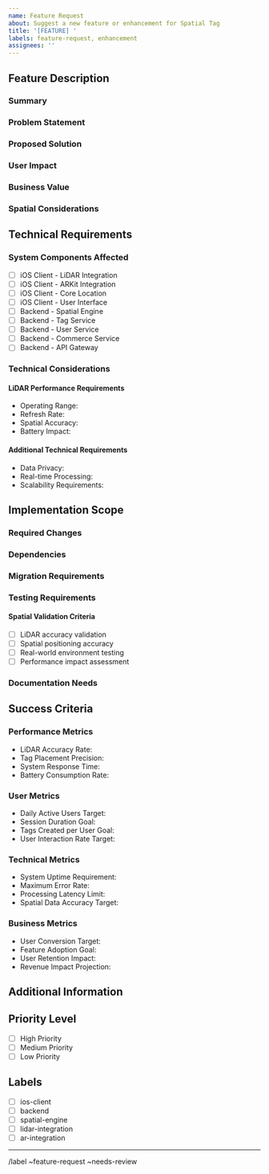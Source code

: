 ```yaml
---
name: Feature Request
about: Suggest a new feature or enhancement for Spatial Tag
title: '[FEATURE] '
labels: feature-request, enhancement
assignees: ''
---
```


## Feature Description

### Summary
<!-- Provide a clear and concise description of the feature -->

### Problem Statement
<!-- Describe the problem this feature solves -->

### Proposed Solution
<!-- Describe your proposed solution -->

### User Impact
<!-- Explain how this feature benefits users -->

### Business Value
<!-- Describe the business value and expected impact -->

### Spatial Considerations
<!-- Detail any spatial/LiDAR-specific requirements or impacts -->

## Technical Requirements

### System Components Affected
<!-- Check all that apply -->
- [ ] iOS Client - LiDAR Integration
- [ ] iOS Client - ARKit Integration
- [ ] iOS Client - Core Location
- [ ] iOS Client - User Interface
- [ ] Backend - Spatial Engine
- [ ] Backend - Tag Service
- [ ] Backend - User Service
- [ ] Backend - Commerce Service
- [ ] Backend - API Gateway

### Technical Considerations
<!-- Detail technical requirements for each affected component -->

#### LiDAR Performance Requirements
- Operating Range: <!-- Specify required range (default: 0.5m - 50m) -->
- Refresh Rate: <!-- Specify required rate (minimum: 30Hz) -->
- Spatial Accuracy: <!-- Specify required accuracy (default: ±1cm at 10m) -->
- Battery Impact: <!-- Specify maximum battery usage (target: <15% per hour) -->

#### Additional Technical Requirements
- Data Privacy:
- Real-time Processing:
- Scalability Requirements:

## Implementation Scope

### Required Changes
<!-- List specific changes needed across system components -->

### Dependencies
<!-- List any dependencies or prerequisite changes -->

### Migration Requirements
<!-- Detail any migration needs or data transformation requirements -->

### Testing Requirements
<!-- Specify testing needs including spatial validation -->

#### Spatial Validation Criteria
- [ ] LiDAR accuracy validation
- [ ] Spatial positioning accuracy
- [ ] Real-world environment testing
- [ ] Performance impact assessment

### Documentation Needs
<!-- List required documentation updates -->

## Success Criteria

### Performance Metrics
<!-- Define specific, measurable targets -->
- LiDAR Accuracy Rate:
- Tag Placement Precision:
- System Response Time:
- Battery Consumption Rate:

### User Metrics
- Daily Active Users Target:
- Session Duration Goal:
- Tags Created per User Goal:
- User Interaction Rate Target:

### Technical Metrics
- System Uptime Requirement:
- Maximum Error Rate:
- Processing Latency Limit:
- Spatial Data Accuracy Target:

### Business Metrics
- User Conversion Target:
- Feature Adoption Goal:
- User Retention Impact:
- Revenue Impact Projection:

## Additional Information
<!-- Add any other relevant information -->

## Priority Level
<!-- Select one -->
- [ ] High Priority
- [ ] Medium Priority
- [ ] Low Priority

## Labels
<!-- Select relevant labels -->
- [ ] ios-client
- [ ] backend
- [ ] spatial-engine
- [ ] lidar-integration
- [ ] ar-integration

---
<!-- Do not modify below this line -->
/label ~feature-request ~needs-review